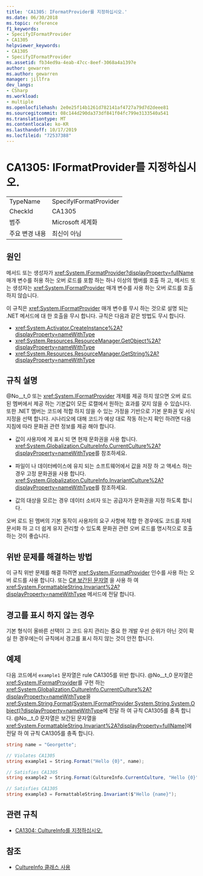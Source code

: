 ```yaml
---
title: 'CA1305: IFormatProvider를 지정하십시오.'
ms.date: 06/30/2018
ms.topic: reference
f1_keywords:
- SpecifyIFormatProvider
- CA1305
helpviewer_keywords:
- CA1305
- SpecifyIFormatProvider
ms.assetid: fb34ed9a-4eab-47cc-8eef-3068a4a1397e
author: gewarren
ms.author: gewarren
manager: jillfra
dev_langs:
- CSharp
ms.workload:
- multiple
ms.openlocfilehash: 2e0e25f14b1261d782141af4727a79d7d2deee81
ms.sourcegitcommit: 08c144d290da373df841f04fc799e3133540a541
ms.translationtype: MT
ms.contentlocale: ko-KR
ms.lasthandoff: 10/17/2019
ms.locfileid: "72537388"
---
```

# <a name="ca1305-specify-iformatprovider"></a>CA1305: IFormatProvider를 지정하십시오.

|||
|-|-|
|TypeName|SpecifyIFormatProvider|
|CheckId|CA1305|
|범주|Microsoft 세계화|
|주요 변경 내용|최신이 아님|

## <a name="cause"></a>원인

메서드 또는 생성자가 <xref:System.IFormatProvider?displayProperty=fullName> 매개 변수를 허용 하는 오버 로드를 포함 하는 하나 이상의 멤버를 호출 하 고, 메서드 또는 생성자는 <xref:System.IFormatProvider> 매개 변수를 사용 하는 오버 로드를 호출 하지 않습니다.

이 규칙은 <xref:System.IFormatProvider> 매개 변수를 무시 하는 것으로 설명 되는 .NET 메서드에 대 한 호출을 무시 합니다. 규칙은 다음과 같은 방법도 무시 합니다.

- <xref:System.Activator.CreateInstance%2A?displayProperty=nameWithType>
- <xref:System.Resources.ResourceManager.GetObject%2A?displayProperty=nameWithType>
- <xref:System.Resources.ResourceManager.GetString%2A?displayProperty=nameWithType>

## <a name="rule-description"></a>규칙 설명

@No__t_0 또는 <xref:System.IFormatProvider> 개체를 제공 하지 않으면 오버 로드 된 멤버에서 제공 하는 기본값이 모든 로캘에서 원하는 효과를 갖지 않을 수 있습니다. 또한 .NET 멤버는 코드에 적합 하지 않을 수 있는 가정을 기반으로 기본 문화권 및 서식 지정을 선택 합니다. 시나리오에 대해 코드가 예상 대로 작동 하는지 확인 하려면 다음 지침에 따라 문화권 관련 정보를 제공 해야 합니다.

- 값이 사용자에 게 표시 되 면 현재 문화권을 사용 합니다. <xref:System.Globalization.CultureInfo.CurrentCulture%2A?displayProperty=nameWithType>를 참조하세요.

- 파일이 나 데이터베이스에 유지 되는 소프트웨어에서 값을 저장 하 고 액세스 하는 경우 고정 문화권을 사용 합니다. <xref:System.Globalization.CultureInfo.InvariantCulture%2A?displayProperty=nameWithType>를 참조하세요.

- 값의 대상을 모르는 경우 데이터 소비자 또는 공급자가 문화권을 지정 하도록 합니다.

오버 로드 된 멤버의 기본 동작이 사용자의 요구 사항에 적합 한 경우에도 코드를 자체 문서화 하 고 더 쉽게 유지 관리할 수 있도록 문화권 관련 오버 로드를 명시적으로 호출 하는 것이 좋습니다.

## <a name="how-to-fix-violations"></a>위반 문제를 해결하는 방법

이 규칙 위반 문제를 해결 하려면 <xref:System.IFormatProvider> 인수를 사용 하는 오버 로드를 사용 합니다. 또는 [ C# 보간된 문자열](/dotnet/csharp/tutorials/string-interpolation) 을 사용 하 여 <xref:System.FormattableString.Invariant%2A?displayProperty=nameWithType> 메서드에 전달 합니다.

## <a name="when-to-suppress-warnings"></a>경고를 표시 하지 않는 경우

기본 형식이 올바른 선택이 고 코드 유지 관리는 중요 한 개발 우선 순위가 아닌 것이 확실 한 경우에는이 규칙에서 경고를 표시 하지 않는 것이 안전 합니다.

## <a name="example"></a>예제

다음 코드에서 `example1` 문자열은 rule CA1305를 위반 합니다. @No__t_0 문자열은 <xref:System.IFormatProvider>를 구현 하는 <xref:System.Globalization.CultureInfo.CurrentCulture%2A?displayProperty=nameWithType>을 <xref:System.String.Format(System.IFormatProvider,System.String,System.Object)?displayProperty=nameWithType>에 전달 하 여 규칙 CA1305를 충족 합니다. @No__t_0 문자열은 보간된 문자열을 <xref:System.FormattableString.Invariant%2A?displayProperty=fullName]>에 전달 하 여 규칙 CA1305를 충족 합니다.

```csharp
string name = "Georgette";

// Violates CA1305
string example1 = String.Format("Hello {0}", name);

// Satisfies CA1305
string example2 = String.Format(CultureInfo.CurrentCulture, "Hello {0}", name);

// Satisfies CA1305
string example3 = FormattableString.Invariant($"Hello {name}");
```

## <a name="related-rules"></a>관련 규칙

- [CA1304: CultureInfo를 지정하십시오.](../code-quality/ca1304.md)

## <a name="see-also"></a>참조

- [CultureInfo 클래스 사용](/dotnet/standard/globalization-localization/globalization#work-with-culture-specific-settings)
